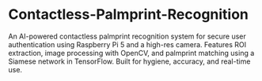# Contactless-Palmprint-Recognition
An AI-powered contactless palmprint recognition system for secure user authentication using Raspberry Pi 5 and a high-res camera. Features ROI extraction, image processing with OpenCV, and palmprint matching using a Siamese network in TensorFlow. Built for hygiene, accuracy, and real-time use.

